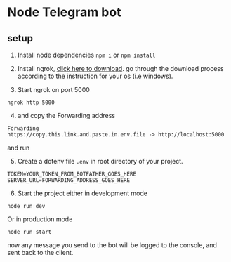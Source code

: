 # Node Telegram bot

## setup

1. Install node dependencies
   `npm i`
   or
   `npm install`
2. Install ngrok, [click here to download](https://ngrok.com/download). go through the download process according to the instruction for your os (i.e windows).

3. Start ngrok on port 5000
```
ngrok http 5000
```

4. and copy the Forwarding address

```
Forwarding                    https://copy.this.link.and.paste.in.env.file -> http://localhost:5000
```

and run 

5. Create a dotenv file `.env` in root directory of your project.

```
TOKEN=YOUR_TOKEN_FROM_BOTFATHER_GOES_HERE
SERVER_URL=FORWARDING_ADDRESS_GOES_HERE
```

6. Start the project either in development mode

```
node run dev
```

Or in production mode

```
node run start
```

now any message you send to the bot will be logged to the console, and sent back to the client.
